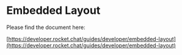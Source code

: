 # Embedded Layout

Please find the document here:

[https://developer.rocket.chat/guides/developer/embedded-layout](https://developer.rocket.chat/guides/developer/embedded-layout)

